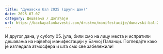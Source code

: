 ```yaml
---
title: "Дунавски бал 2025 (други дан)"
date: 2025-07-07
category: Дешавања / Догађаји
url: https://backapalankavesti.com/drustvo/manifestacije/dunavski-bal-2025-drugi-dan/
---
```


И другог дана, у суботу 05. јула, били смо на лицу места и испратили дешавања на највећој манифестацији у Бачкој Паланци. Погледајте како је изгледала атмосфера и шта смо све забележили!
